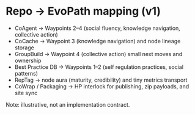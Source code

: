 # Repo → EvoPath mapping (v1)

- CoAgent → Waypoints 2–4 (social fluency, knowledge navigation, collective action)
- CoCache → Waypoint 3 (knowledge navigation) and node lineage storage
- GroupBuild → Waypoint 4 (collective action) small next moves and ownership
- Best Practice DB → Waypoints 1–2 (self regulation practices, social patterns)
- RepTag → node aura (maturity, credibility) and tiny metrics transport
- CoWrap / Packaging → HP interlock for publishing, zip payloads, and site sync

Note: illustrative, not an implementation contract.

